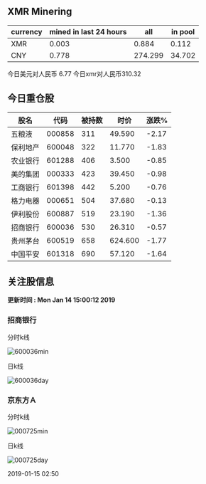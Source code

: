 ## XMR Minering

|currency|mined in last 24 hours|all|in pool|
|---|---|---|---|
|XMR|0.003|0.884|0.112|
|CNY|0.778|274.299|34.702|

今日美元对人民币 6.77	今日xmr对人民币310.32


## 今日重仓股 

|股名|代码|被持数|时价|涨跌%|
|---|---|---|---|---|
|五粮液|000858|311|49.590|-2.17|
|保利地产|600048|322|11.770|-1.83|
|农业银行|601288|406|3.500|-0.85|
|美的集团|000333|423|39.450|-0.98|
|工商银行|601398|442|5.200|-0.76|
|格力电器|000651|504|37.680|-0.13|
|伊利股份|600887|519|23.190|-1.36|
|招商银行|600036|530|26.310|-0.57|
|贵州茅台|600519|658|624.600|-1.77|
|中国平安|601318|690|57.120|-1.64|

## 关注股信息
**更新时间 : Mon Jan 14 15:00:12 2019**
### 招商银行 
分时k线

![600036min](http://image.sinajs.cn/newchart/min/n/sh600036.gif)

日k线

![600036day](http://image.sinajs.cn/newchart/daily/n/sh600036.gif)

### 京东方Ａ 
分时k线

![000725min](http://image.sinajs.cn/newchart/min/n/sz000725.gif)

日k线

![000725day](http://image.sinajs.cn/newchart/daily/n/sz000725.gif)

2019-01-15 02:50